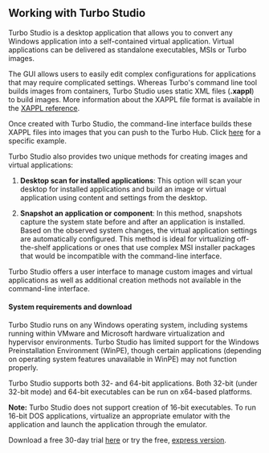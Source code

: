 ## Working with Turbo Studio

Turbo Studio is a desktop application that allows you to convert any Windows application into a self-contained virtual application. Virtual applications can be delivered as standalone executables, MSIs or Turbo images.

The GUI allows users to easily edit complex configurations for applications that may require complicated settings. Whereas Turbo's command line tool builds images from containers, Turbo Studio uses static XML files (**.xappl**) to build images. More information about the XAPPL file format is available in the [XAPPL reference](/docs/reference/xappl).

Once created with Turbo Studio, the command-line interface builds these XAPPL files into images that you can push to the Turbo Hub. Click [here](/docs/building/working-with-images) for a specific example.

Turbo Studio also provides two unique methods for creating images and virtual applications:

1. **Desktop scan for installed applications**: This option will scan your desktop for installed applications and build an image or virtual application using content and settings from the desktop.

2. **Snapshot an application or component**: In this method, snapshots capture the system state before and after an application is installed. Based on the observed system changes, the virtual application settings are automatically configured. This method is ideal for virtualizing off-the-shelf applications or ones that use complex MSI installer packages that would be incompatible with the command-line interface.

Turbo Studio offers a user interface to manage custom images and virtual applications as well as additional creation methods not available in the command-line interface.

<!--TODO: add a brief section on when you would want to use Turbo Studio vs. the CLI -->

#### System requirements and download

Turbo Studio runs on any Windows operating system, including systems running within VMware and Microsoft hardware virtualization and hypervisor environments. Turbo Studio has limited support for the Windows Preinstallation Environment (WinPE), though certain applications (depending on operating system features unavailable in WinPE) may not function properly.

Turbo Studio supports both 32- and 64-bit applications. Both 32-bit (under 32-bit mode) and 64-bit executables can be run on x64-based platforms.

**Note:** Turbo Studio does not support creation of 16-bit executables. To run 16-bit DOS applications, virtualize an appropriate emulator with the application and launch the application through the emulator.

Download a free 30-day trial [here](/studio) or try the free, [express version](http://turbo.net/studio-express). 